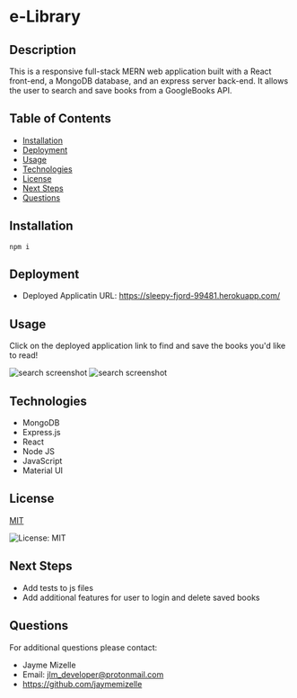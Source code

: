

# e-Library

## Description
This is a responsive full-stack MERN web application built with a React front-end, a MongoDB database, and an express server back-end. It allows the user to search and save books from a GoogleBooks API.

## Table of Contents
  - [Installation](#installation)
  - [Deployment](#deployment)
  - [Usage](#usage)
  - [Technologies](#technologies)
  - [License](#license)
  - [Next Steps](#next-steps)
  - [Questions](#questions)


## Installation
``` npm i ```

## Deployment
* Deployed Applicatin URL: https://sleepy-fjord-99481.herokuapp.com/

## Usage
Click on the deployed application link to find and save the books you'd like to read!

![search screenshot](./client/public/search.jpg "search")
![search screenshot](./client/public/library.jpg "search")

## Technologies
* MongoDB 
* Express.js 
* React 
* Node JS 
* JavaScript 
* Material UI 

## License


  [MIT](https://opensource.org/licenses/MIT)
  

  ![License: MIT](https://img.shields.io/badge/License-MIT-9cf)

## Next Steps
* Add tests to js files
* Add additional features for user to login and delete saved books

## Questions
For additional questions please contact:
* Jayme Mizelle
* Email: jlm_developer@protonmail.com
* https://github.com/jaymemizelle
